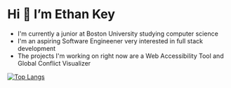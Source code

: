 # Hi 👋 I’m Ethan Key
- I'm currently a junior at Boston University studying computer science
- I'm an aspiring Software Engineener very interested in full stack development
- The projects I'm working on right now are a Web Accessibility Tool and Global Conflict Visualizer

[![Top Langs](https://github-readme-stats.vercel.app/api/top-langs/?username=ethanrkey&bg_color=101426&text_color=fffefe&langs_count=7)](https://github.com/ethanrkey/github-readme-stats)
<!---
ethanrkey/ethanrkey is a ✨ special ✨ repository because its `README.md` (this file) appears on your GitHub profile.
You can click the Preview link to take a look at your changes.
--->
